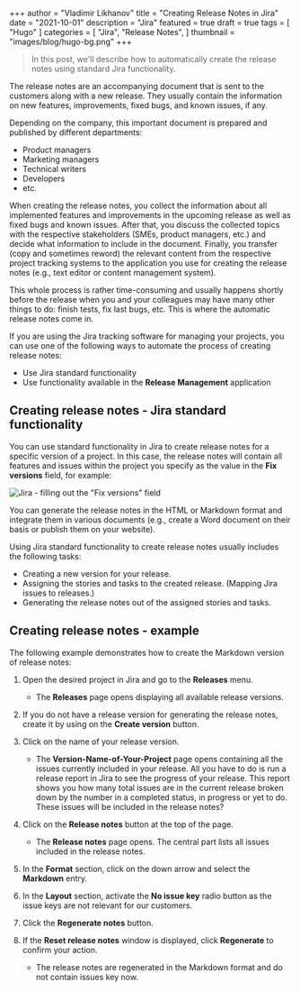 +++
author = "Vladimir Likhanov"
title = "Creating Release Notes in Jira"
date = "2021-10-01"
description = "Jira"
featured = true
draft = true
tags = [
    "Hugo"
]
categories = [
    "Jira",
    "Release Notes",
]
thumbnail = "images/blog/hugo-bg.png"
+++

> In this post, we'll describe how to automatically create the release notes using standard Jira functionality.


The release notes are an accompanying document that is sent to the customers along with a new release.
They usually contain the information on new features, improvements, fixed bugs, and known issues, if any.

Depending on the company, this important document is prepared and published by different departments:

* Product managers
* Marketing managers
* Technical writers
* Developers
* etc.

When creating the release notes, you collect the information about all implemented features and improvements in the
upcoming release as well as fixed bugs and known issues. After that, you discuss the collected topics with the
respective stakeholders (SMEs, product managers, etc.) and decide what information to include in the document.
Finally, you transfer (copy and sometimes reword) the relevant content from the respective project tracking systems
to the application you use for creating the release notes (e.g., text editor or content management system).

This whole process is rather time-consuming and usually happens shortly before the release when you and your
colleagues may have many other things to do: finish tests, fix last bugs, etc. This is where the automatic
release notes come in.

If you are using the Jira tracking software for managing your projects, you can use one of the following ways
to automate the process of creating release notes:

* Use Jira standard functionality
* Use functionality available in the **Release Management** application

## Creating release notes - Jira standard functionality

You can use standard functionality in Jira to create release notes for a specific version of a project. In this case,
the release notes will contain all features and issues within the project you specify as the value in the
**Fix versions** field, for example:

![Jira - filling out the "Fix versions" field](/images/blog/jira-fix-versions-field.png)

You can generate the release notes in the HTML or Markdown format and integrate them in various documents (e.g., create
a Word document on their basis or publish them on your website).

Using Jira standard functionality to create release notes usually includes the following tasks:

* Creating a new version for your release.
* Assigning the stories and tasks to the created release. (Mapping Jira issues to releases.)
* Generating the release notes out of the assigned stories and tasks.

## Creating release notes - example

The following example demonstrates how to create the Markdown version of release notes:

1. Open the desired project in Jira and go to the **Releases** menu.

    * The **Releases** page opens displaying all available release versions.

2. If you do not have a release version for generating the release notes, create it by using on the **Create version** button.

3. Click on the name of your release version.

    * The **Version-Name-of-Your-Project** page opens containing all the issues currently included in your release. All you have to do is run a release report in Jira to see the progress of your release. This report shows you how many total issues are in the current release broken down by the number in a completed status, in progress or yet to do. These issues will be included in the release notes?
    
4. Click on the **Release notes** button at the top of the page.

    * The **Release notes** page opens. The central part lists all issues included in the release notes.

5. In the **Format** section, click on the down arrow and select the **Markdown** entry.

6. In the **Layout** section, activate the **No issue key** radio button as the issue keys are not relevant for our customers.

7. Click the **Regenerate notes** button.

8. If the **Reset release notes** window is displayed, click **Regenerate** to confirm your action.

    * The release notes are regenerated in the Markdown format and do not contain issues key now.